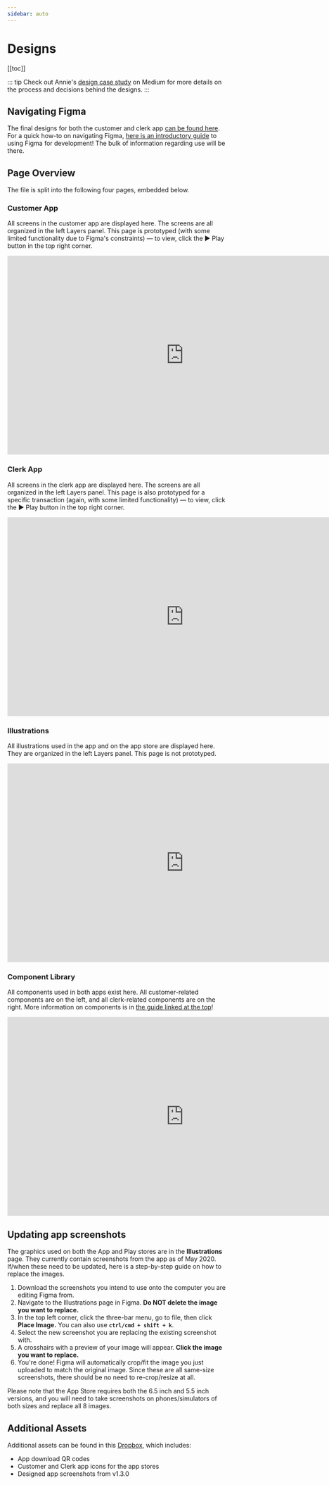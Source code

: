 ```yaml
---
sidebar: auto
---
```


# Designs

[[toc]]

::: tip
Check out Annie's [design case study](https://medium.com/blueprint/expanding-access-to-healthy-food-in-food-deserts-fa83f4810fca) on Medium for more details on the process and decisions behind the designs.
::: 

## Navigating Figma

The final designs for both the customer and clerk app [can be found here](https://www.figma.com/file/xrIJ4AvkeGBZ29dAO2ve8k/Healthy-Corners-Rewards?node-id=8198%3A55062). For a quick how-to on navigating Figma, [here is an introductory guide](https://www.notion.so/Figma-Intro-dcc37c9e311342159e9e1f0e3f88d6c3) to using Figma for development! The bulk of information regarding use will be there.

## Page Overview

The file is split into the following four pages, embedded below.

### Customer App

All screens in the customer app are displayed here. The screens are all organized in the left Layers panel. This page is prototyped (with some limited functionality due to Figma's constraints) — to view, click the ▶ Play button in the top right corner. 

<iframe style="border: 1px solid rgba(0, 0, 0, 0.1);" width="800" height="450" src="https://www.figma.com/embed?embed_host=share&url=https%3A%2F%2Fwww.figma.com%2Ffile%2FxrIJ4AvkeGBZ29dAO2ve8k%2FHealthy-Corners-Rewards%3Fnode-id%3D8198%253A55062&chrome=DOCUMENTATION" allowfullscreen></iframe>


### Clerk App

All screens in the clerk app are displayed here. The screens are all organized in the left Layers panel. This page is also prototyped for a specific transaction (again, with some limited functionality) — to view, click the ▶ Play button in the top right corner. 

<iframe style="border: 1px solid rgba(0, 0, 0, 0.1);" width="800" height="450" src="https://www.figma.com/embed?embed_host=share&url=https%3A%2F%2Fwww.figma.com%2Ffile%2FxrIJ4AvkeGBZ29dAO2ve8k%2FHealthy-Corners-Rewards%3Fnode-id%3D7939%253A8699&chrome=DOCUMENTATION" allowfullscreen></iframe>

### Illustrations

All illustrations used in the app and on the app store are displayed here. They are organized in the left Layers panel. This page is not prototyped. 

<iframe style="border: 1px solid rgba(0, 0, 0, 0.1);" width="800" height="450" src="https://www.figma.com/embed?embed_host=share&url=https%3A%2F%2Fwww.figma.com%2Ffile%2FxrIJ4AvkeGBZ29dAO2ve8k%2FHealthy-Corners-Rewards%3Fnode-id%3D8142%253A55234&chrome=DOCUMENTATION" allowfullscreen></iframe>


### Component Library

All components used in both apps exist here. All customer-related components are on the left, and all clerk-related components are on the right. More information on components is in [the guide linked at the top](#navigating-figma)!

<iframe style="border: 1px solid rgba(0, 0, 0, 0.1);" width="800" height="450" src="https://www.figma.com/embed?embed_host=share&url=https%3A%2F%2Fwww.figma.com%2Ffile%2FxrIJ4AvkeGBZ29dAO2ve8k%2FHealthy-Corners-Rewards%3Fnode-id%3D5423%253A22421&chrome=DOCUMENTATION" allowfullscreen></iframe>

## Updating app screenshots

The graphics used on both the App and Play stores are in the **Illustrations** page. They currently contain screenshots from the app as of May 2020. If/when these need to be updated, here is a step-by-step guide on how to replace the images. 

1. Download the screenshots you intend to use onto the computer you are editing Figma from.
2. Navigate to the Illustrations page in Figma. **Do NOT delete the image you want to replace.**
3. In the top left corner, click the three-bar menu, go to file, then click **Place Image.** You can also use **`ctrl/cmd + shift + k`**.
4. Select the new screenshot you are replacing the existing screenshot with. 
5. A crosshairs with a preview of your image will appear. **Click the image you want to replace.**
6. You're done! Figma will automatically crop/fit the image you just uploaded to match the original image. Since these are all same-size screenshots, there should be no need to re-crop/resize at all. 

Please note that the App Store requires both the 6.5 inch and 5.5 inch versions, and you will need to take screenshots on phones/simulators of both sizes and replace all 8 images.

## Additional Assets

Additional assets can be found in this [Dropbox](https://www.dropbox.com/sh/ct8n3zncoo3fysn/AABMbZMOPBBpb7-xwdif8oM4a?dl=0), which includes:

- App download QR codes
- Customer and Clerk app icons for the app stores
- Designed app screenshots from v1.3.0